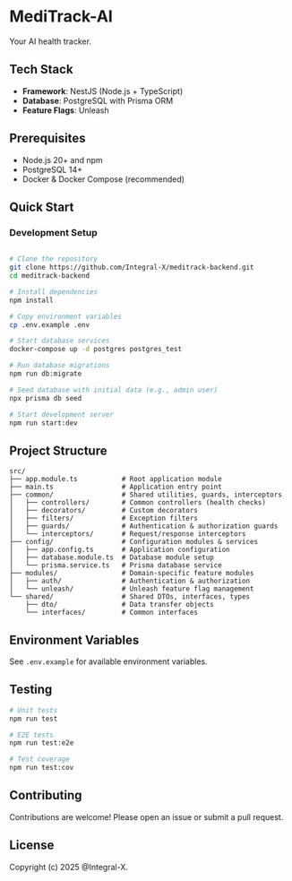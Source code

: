# MediTrack-AI

Your AI health tracker.

## Tech Stack

- **Framework**: NestJS (Node.js + TypeScript)
- **Database**: PostgreSQL with Prisma ORM
- **Feature Flags**: Unleash

## Prerequisites

- Node.js 20+ and npm
- PostgreSQL 14+
- Docker & Docker Compose (recommended)

## Quick Start

### Development Setup

```bash

# Clone the repository
git clone https://github.com/Integral-X/meditrack-backend.git
cd meditrack-backend

# Install dependencies
npm install

# Copy environment variables
cp .env.example .env

# Start database services
docker-compose up -d postgres postgres_test

# Run database migrations
npm run db:migrate

# Seed database with initial data (e.g., admin user)
npx prisma db seed

# Start development server
npm run start:dev
```

## Project Structure

```
src/
├── app.module.ts           # Root application module
├── main.ts                 # Application entry point
├── common/                 # Shared utilities, guards, interceptors
│   ├── controllers/        # Common controllers (health checks)
│   ├── decorators/         # Custom decorators
│   ├── filters/            # Exception filters
│   ├── guards/             # Authentication & authorization guards
│   └── interceptors/       # Request/response interceptors
├── config/                 # Configuration modules & services
│   ├── app.config.ts       # Application configuration
│   ├── database.module.ts  # Database module setup
│   └── prisma.service.ts   # Prisma database service
├── modules/                # Domain-specific feature modules
│   ├── auth/               # Authentication & authorization
│   └── unleash/            # Unleash feature flag management
└── shared/                 # Shared DTOs, interfaces, types
    ├── dto/                # Data transfer objects
    └── interfaces/         # Common interfaces
```

## Environment Variables

See `.env.example` for available environment variables.

## Testing

```bash
# Unit tests
npm run test

# E2E tests
npm run test:e2e

# Test coverage
npm run test:cov
```

## Contributing

Contributions are welcome! Please open an issue or submit a pull request.

## License

Copyright (c) 2025 @Integral-X.
